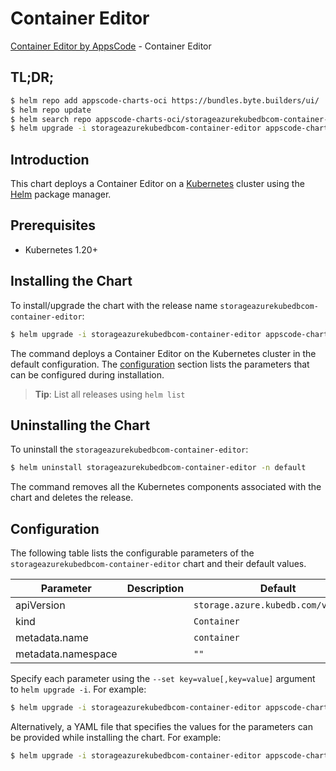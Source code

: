 # Container Editor

[Container Editor by AppsCode](https://appscode.com) - Container Editor

## TL;DR;

```bash
$ helm repo add appscode-charts-oci https://bundles.byte.builders/ui/
$ helm repo update
$ helm search repo appscode-charts-oci/storageazurekubedbcom-container-editor --version=v0.10.0
$ helm upgrade -i storageazurekubedbcom-container-editor appscode-charts-oci/storageazurekubedbcom-container-editor -n default --create-namespace --version=v0.10.0
```

## Introduction

This chart deploys a Container Editor on a [Kubernetes](http://kubernetes.io) cluster using the [Helm](https://helm.sh) package manager.

## Prerequisites

- Kubernetes 1.20+

## Installing the Chart

To install/upgrade the chart with the release name `storageazurekubedbcom-container-editor`:

```bash
$ helm upgrade -i storageazurekubedbcom-container-editor appscode-charts-oci/storageazurekubedbcom-container-editor -n default --create-namespace --version=v0.10.0
```

The command deploys a Container Editor on the Kubernetes cluster in the default configuration. The [configuration](#configuration) section lists the parameters that can be configured during installation.

> **Tip**: List all releases using `helm list`

## Uninstalling the Chart

To uninstall the `storageazurekubedbcom-container-editor`:

```bash
$ helm uninstall storageazurekubedbcom-container-editor -n default
```

The command removes all the Kubernetes components associated with the chart and deletes the release.

## Configuration

The following table lists the configurable parameters of the `storageazurekubedbcom-container-editor` chart and their default values.

|     Parameter      | Description |                    Default                     |
|--------------------|-------------|------------------------------------------------|
| apiVersion         |             | <code>storage.azure.kubedb.com/v1alpha1</code> |
| kind               |             | <code>Container</code>                         |
| metadata.name      |             | <code>container</code>                         |
| metadata.namespace |             | <code>""</code>                                |


Specify each parameter using the `--set key=value[,key=value]` argument to `helm upgrade -i`. For example:

```bash
$ helm upgrade -i storageazurekubedbcom-container-editor appscode-charts-oci/storageazurekubedbcom-container-editor -n default --create-namespace --version=v0.10.0 --set apiVersion=storage.azure.kubedb.com/v1alpha1
```

Alternatively, a YAML file that specifies the values for the parameters can be provided while
installing the chart. For example:

```bash
$ helm upgrade -i storageazurekubedbcom-container-editor appscode-charts-oci/storageazurekubedbcom-container-editor -n default --create-namespace --version=v0.10.0 --values values.yaml
```
